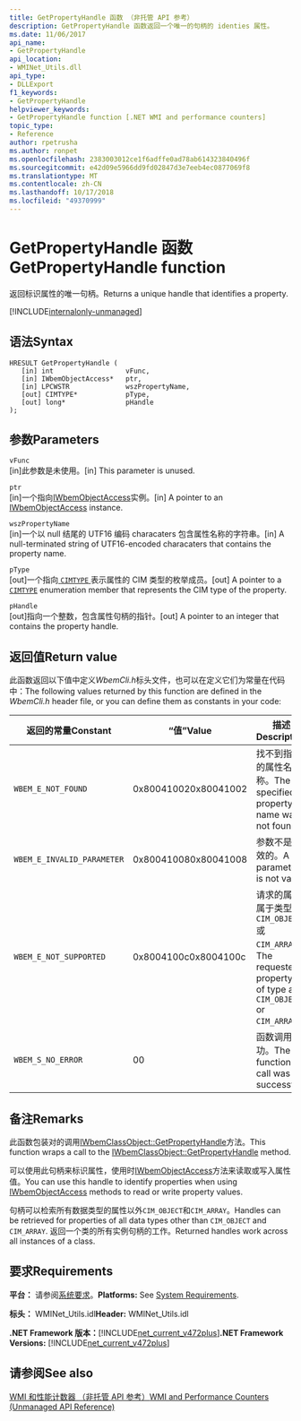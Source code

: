 ```yaml
---
title: GetPropertyHandle 函数 （非托管 API 参考）
description: GetPropertyHandle 函数返回一个唯一的句柄的 identies 属性。
ms.date: 11/06/2017
api_name:
- GetPropertyHandle
api_location:
- WMINet_Utils.dll
api_type:
- DLLExport
f1_keywords:
- GetPropertyHandle
helpviewer_keywords:
- GetPropertyHandle function [.NET WMI and performance counters]
topic_type:
- Reference
author: rpetrusha
ms.author: ronpet
ms.openlocfilehash: 2383003012ce1f6adffe0ad78ab614323840496f
ms.sourcegitcommit: e42d09e5966dd9fd02847d3e7eeb4ec0877069f8
ms.translationtype: MT
ms.contentlocale: zh-CN
ms.lasthandoff: 10/17/2018
ms.locfileid: "49370999"
---
```

# <a name="getpropertyhandle-function"></a><span data-ttu-id="0df99-103">GetPropertyHandle 函数</span><span class="sxs-lookup"><span data-stu-id="0df99-103">GetPropertyHandle function</span></span>
<span data-ttu-id="0df99-104">返回标识属性的唯一句柄。</span><span class="sxs-lookup"><span data-stu-id="0df99-104">Returns a unique handle that identifies a property.</span></span>

[!INCLUDE[internalonly-unmanaged](../../../../includes/internalonly-unmanaged.md)]
    
## <a name="syntax"></a><span data-ttu-id="0df99-105">语法</span><span class="sxs-lookup"><span data-stu-id="0df99-105">Syntax</span></span>  
  
```  
HRESULT GetPropertyHandle (
   [in] int                  vFunc, 
   [in] IWbemObjectAccess*   ptr, 
   [in] LPCWSTR              wszPropertyName,
   [out] CIMTYPE*            pType,
   [out] long*               pHandle
); 
```  

## <a name="parameters"></a><span data-ttu-id="0df99-106">参数</span><span class="sxs-lookup"><span data-stu-id="0df99-106">Parameters</span></span>

`vFunc`  
<span data-ttu-id="0df99-107">[in]此参数是未使用。</span><span class="sxs-lookup"><span data-stu-id="0df99-107">[in] This parameter is unused.</span></span>

`ptr`  
<span data-ttu-id="0df99-108">[in]一个指向[IWbemObjectAccess](/windows/desktop/api/wbemcli/nn-wbemcli-iwbemobjectaccess)实例。</span><span class="sxs-lookup"><span data-stu-id="0df99-108">[in] A pointer to an [IWbemObjectAccess](/windows/desktop/api/wbemcli/nn-wbemcli-iwbemobjectaccess) instance.</span></span>

`wszPropertyName`  
<span data-ttu-id="0df99-109">[in]一个以 null 结尾的 UTF16 编码 characaters 包含属性名称的字符串。</span><span class="sxs-lookup"><span data-stu-id="0df99-109">[in] A null-terminated string of UTF16-encoded characaters that contains the property name.</span></span>   

`pType`  
<span data-ttu-id="0df99-110">[out]一个指向[ `CIMTYPE` ](/windows/desktop/api/wbemcli/ne-wbemcli-tag_cimtype_enumeration)表示属性的 CIM 类型的枚举成员。</span><span class="sxs-lookup"><span data-stu-id="0df99-110">[out] A pointer to a [`CIMTYPE`](/windows/desktop/api/wbemcli/ne-wbemcli-tag_cimtype_enumeration) enumeration member that represents the CIM type of the property.</span></span>

`pHandle`   
<span data-ttu-id="0df99-111">[out]指向一个整数，包含属性句柄的指针。</span><span class="sxs-lookup"><span data-stu-id="0df99-111">[out] A pointer to an integer that contains the property handle.</span></span>

## <a name="return-value"></a><span data-ttu-id="0df99-112">返回值</span><span class="sxs-lookup"><span data-stu-id="0df99-112">Return value</span></span>

<span data-ttu-id="0df99-113">此函数返回以下值中定义*WbemCli.h*标头文件，也可以在定义它们为常量在代码中：</span><span class="sxs-lookup"><span data-stu-id="0df99-113">The following values returned by this function are defined in the *WbemCli.h* header file, or you can define them as constants in your code:</span></span>

|<span data-ttu-id="0df99-114">返回的常量</span><span class="sxs-lookup"><span data-stu-id="0df99-114">Constant</span></span>  |<span data-ttu-id="0df99-115">“值”</span><span class="sxs-lookup"><span data-stu-id="0df99-115">Value</span></span>  |<span data-ttu-id="0df99-116">描述</span><span class="sxs-lookup"><span data-stu-id="0df99-116">Description</span></span>  |
|---------|---------|---------|
|`WBEM_E_NOT_FOUND` | <span data-ttu-id="0df99-117">0x80041002</span><span class="sxs-lookup"><span data-stu-id="0df99-117">0x80041002</span></span> | <span data-ttu-id="0df99-118">找不到指定的属性名称。</span><span class="sxs-lookup"><span data-stu-id="0df99-118">The specified property name was not found.</span></span> |
|`WBEM_E_INVALID_PARAMETER` | <span data-ttu-id="0df99-119">0x80041008</span><span class="sxs-lookup"><span data-stu-id="0df99-119">0x80041008</span></span> | <span data-ttu-id="0df99-120">参数不是有效的。</span><span class="sxs-lookup"><span data-stu-id="0df99-120">A parameter is not valid.</span></span> |
|`WBEM_E_NOT_SUPPORTED` | <span data-ttu-id="0df99-121">0x8004100c</span><span class="sxs-lookup"><span data-stu-id="0df99-121">0x8004100c</span></span> | <span data-ttu-id="0df99-122">请求的属性属于类型是`CIM_OBJECT`或`CIM_ARRAY`。</span><span class="sxs-lookup"><span data-stu-id="0df99-122">The requested property is of type are `CIM_OBJECT` or `CIM_ARRAY`.</span></span> |
|`WBEM_S_NO_ERROR` | <span data-ttu-id="0df99-123">0</span><span class="sxs-lookup"><span data-stu-id="0df99-123">0</span></span> | <span data-ttu-id="0df99-124">函数调用成功。</span><span class="sxs-lookup"><span data-stu-id="0df99-124">The function call was successful.</span></span>  |
  
## <a name="remarks"></a><span data-ttu-id="0df99-125">备注</span><span class="sxs-lookup"><span data-stu-id="0df99-125">Remarks</span></span>

<span data-ttu-id="0df99-126">此函数包装对的调用[IWbemClassObject::GetPropertyHandle](/windows/desktop/api/wbemcli/nf-wbemcli-iwbemobjectaccess-getpropertyhandle)方法。</span><span class="sxs-lookup"><span data-stu-id="0df99-126">This function wraps a call to the [IWbemClassObject::GetPropertyHandle](/windows/desktop/api/wbemcli/nf-wbemcli-iwbemobjectaccess-getpropertyhandle) method.</span></span>

<span data-ttu-id="0df99-127">可以使用此句柄来标识属性，使用时[IWbemObjectAccess](/windows/desktop/api/wbemcli/nn-wbemcli-iwbemobjectaccess)方法来读取或写入属性值。</span><span class="sxs-lookup"><span data-stu-id="0df99-127">You can use this handle to identify properties when using  [IWbemObjectAccess](/windows/desktop/api/wbemcli/nn-wbemcli-iwbemobjectaccess) methods to read or write property values.</span></span>

<span data-ttu-id="0df99-128">句柄可以检索所有数据类型的属性以外`CIM_OBJECT`和`CIM_ARRAY`。</span><span class="sxs-lookup"><span data-stu-id="0df99-128">Handles can be retrieved for properties of all data types other than `CIM_OBJECT` and `CIM_ARRAY`.</span></span> <span data-ttu-id="0df99-129">返回一个类的所有实例句柄的工作。</span><span class="sxs-lookup"><span data-stu-id="0df99-129">Returned handles work across all instances of a class.</span></span>

## <a name="requirements"></a><span data-ttu-id="0df99-130">要求</span><span class="sxs-lookup"><span data-stu-id="0df99-130">Requirements</span></span>  
<span data-ttu-id="0df99-131">**平台：** 请参阅[系统要求](../../../../docs/framework/get-started/system-requirements.md)。</span><span class="sxs-lookup"><span data-stu-id="0df99-131">**Platforms:** See [System Requirements](../../../../docs/framework/get-started/system-requirements.md).</span></span>  
  
 <span data-ttu-id="0df99-132">**标头：** WMINet_Utils.idl</span><span class="sxs-lookup"><span data-stu-id="0df99-132">**Header:** WMINet_Utils.idl</span></span>  
  
 <span data-ttu-id="0df99-133">**.NET Framework 版本：**[!INCLUDE[net_current_v472plus](../../../../includes/net-current-v472plus.md)]</span><span class="sxs-lookup"><span data-stu-id="0df99-133">**.NET Framework Versions:** [!INCLUDE[net_current_v472plus](../../../../includes/net-current-v472plus.md)]</span></span>  
  
## <a name="see-also"></a><span data-ttu-id="0df99-134">请参阅</span><span class="sxs-lookup"><span data-stu-id="0df99-134">See also</span></span>  
[<span data-ttu-id="0df99-135">WMI 和性能计数器 （非托管 API 参考）</span><span class="sxs-lookup"><span data-stu-id="0df99-135">WMI and Performance Counters (Unmanaged API Reference)</span></span>](index.md)
